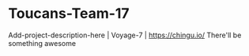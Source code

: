 # Toucans-Team-17
Add-project-description-here | Voyage-7 | https://chingu.io/
There'll be something awesome
